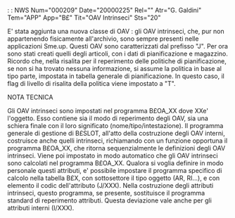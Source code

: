  :  : NWS Num="000209" Date="20000225" Rel="" Atr="G. Galdini" Tem="APP" App="B£" Tit="OAV Intrinseci" Sts="20"

E' stata aggiunta una nuova classe di OAV :  gli OAV intrinseci, che, pur non appartenendo fisicamente all'archivio, sono sempre presenti nelle applicazioni Sme.up.
Questi OAV sono caratterizzati dal prefisso "J".
Per ora sono stati creati quelli degli articoli, con i dati di pianificazione e magazzino.
Ricordo che, nella risalita per il reperimento delle politiche di pianificazione, se non si ha trovato nessuna informazione, si assume la politica in base al tipo parte, impostata in tabella generale di pianificazione. In questo caso, il flag di livello di risalita della politica viene impostato a "T".

NOTA TECNICA

Gli OAV intrinseci sono impostati nel programma B£OA_XX dove XXe' l'oggetto.
Esso contiene sia il modo di reperimento degli OAV, sia una schiera finale con il loro significato
(nome/tipo/intestazione).
Il programma generale di gestione di B£SLOT, all'atto della costruzione degli OAV interni, costruisce anche quelli intrinseci, richiamando con un funzione opportuna il programma B£OA_XX, che
ritorna sequenzialmente le definizioni degli OAV intrinseci. Viene poi impostato in modo automatico
che gli OAV intrinseci sono calcolati nel programma B£OA_XX.
Qualora si voglia definire in modo personale questi attributi, e' possibile impostare il programma
specifico di calcolo nella tabella B£X, con sottosettore il tipo oggetto (AR, RI...), e con elemento il codic dell'attributo (J/XXX).
Nella costruzione degli attributi intrinseci, questo programma, se presente, sostituisce il programma standard di reperimento attributi.
Questa deviazione vale anche per gli attributi interni (I/XXX).



